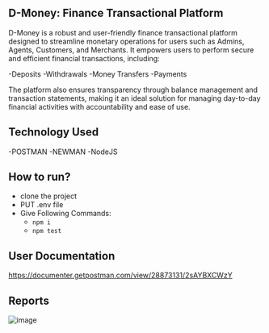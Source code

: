 ## D-Money: Finance Transactional Platform

D-Money is a robust and user-friendly finance transactional platform designed to streamline monetary operations for users such as Admins, Agents, Customers, and Merchants. It empowers users to perform secure and efficient financial transactions, including:

 -Deposits 
 -Withdrawals
 -Money Transfers
 -Payments

The platform also ensures transparency through balance management and transaction statements, making it an ideal solution for managing day-to-day financial activities with accountability and ease of use.


## Technology Used
 -POSTMAN
 -NEWMAN
 -NodeJS

 
## How to run?
 - clone the project
 - PUT .env file
 - Give Following Commands:
    - ``` npm i ```
    - ``` npm test ```

## User Documentation 
https://documenter.getpostman.com/view/28873131/2sAYBXCWzY
  
## Reports 
![image](https://github.com/user-attachments/assets/8384ed15-e69e-46b6-8da6-2f7d2945e838)
